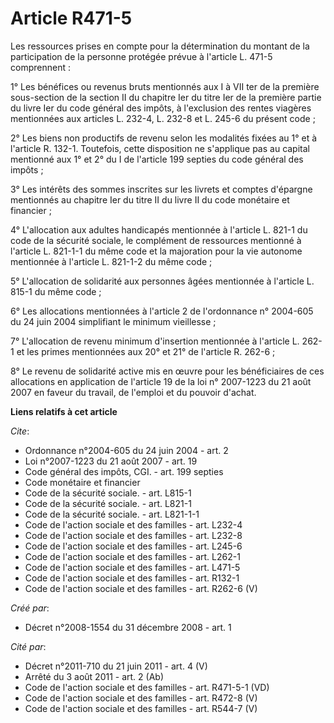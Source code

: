 # Article R471-5

Les ressources prises en compte pour la détermination du montant de la participation de la personne protégée prévue à
l'article L. 471-5 comprennent : 

1° Les bénéfices ou revenus bruts mentionnés aux I à VII ter de la première sous-section de la section II du chapitre Ier du
titre Ier de la première partie du livre Ier du code général des impôts, à l'exclusion des rentes viagères mentionnées aux
articles L. 232-4, 
L. 232-8 et L. 245-6 du présent code ; 

2° Les biens non productifs de revenu selon les modalités fixées au 1° et à l'article R. 132-1. Toutefois, cette disposition
ne s'applique pas au capital mentionné aux 1° et 2° du I de l'article 199 septies du code général des impôts ; 

3° Les intérêts des sommes inscrites sur les livrets et comptes d'épargne mentionnés au chapitre Ier du titre II du livre II
du code monétaire et financier ; 

4° L'allocation aux adultes handicapés mentionnée à l'article L. 821-1 du code de la sécurité sociale, le complément de
ressources mentionné à l'article L. 821-1-1 du même code et la majoration pour la vie autonome mentionnée à l'article L.
821-1-2 du même code ; 

5° L'allocation de solidarité aux personnes âgées mentionnée à l'article L. 815-1 du même code ; 

6° Les allocations mentionnées à l'article 2 de l'ordonnance n° 2004-605 du 24 juin 2004 simplifiant le minimum vieillesse ; 

7° L'allocation de revenu minimum d'insertion mentionnée à l'article L. 262-1 et les primes mentionnées aux 20° et 21° de
l'article R. 262-6 ; 

8° Le revenu de solidarité active mis en œuvre pour les bénéficiaires de ces allocations en application de l'article 19 de la
loi n° 2007-1223 du 21 août 2007 en faveur du travail, de l'emploi et du pouvoir d'achat.

**Liens relatifs à cet article**

_Cite_:

  - Ordonnance n°2004-605 du 24 juin 2004 - art. 2
  - Loi n°2007-1223 du 21 août 2007 - art. 19
  - Code général des impôts, CGI. - art. 199 septies
  - Code monétaire et financier
  - Code de la sécurité sociale. - art. L815-1
  - Code de la sécurité sociale. - art. L821-1
  - Code de la sécurité sociale. - art. L821-1-1
  - Code de l'action sociale et des familles - art. L232-4
  - Code de l'action sociale et des familles - art. L232-8
  - Code de l'action sociale et des familles - art. L245-6
  - Code de l'action sociale et des familles - art. L262-1
  - Code de l'action sociale et des familles - art. L471-5
  - Code de l'action sociale et des familles - art. R132-1
  - Code de l'action sociale et des familles - art. R262-6 (V)

_Créé par_:

  - Décret n°2008-1554 du 31 décembre 2008 - art. 1

_Cité par_:

  - Décret n°2011-710 du 21 juin 2011 - art. 4 (V)
  - Arrêté du 3 août 2011 - art. 2 (Ab)
  - Code de l'action sociale et des familles - art. R471-5-1 (VD)
  - Code de l'action sociale et des familles - art. R472-8 (V)
  - Code de l'action sociale et des familles - art. R544-7 (V)
